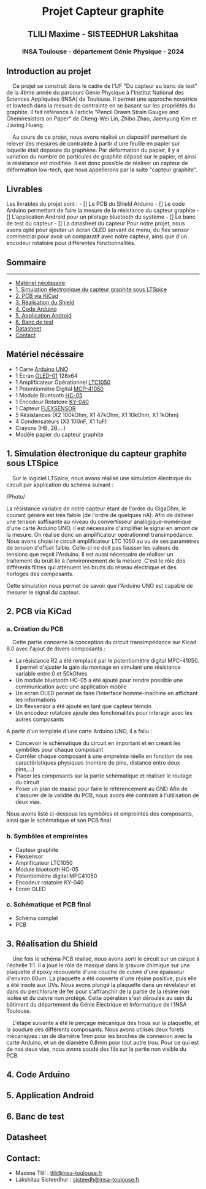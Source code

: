
<h1 align="center"> Projet Capteur graphite </h1>
<h2 align="center"> TLILI Maxime - SISTEEDHUR Lakshitaa </h2>
<h3 align="center"> INSA Toulouse - département Génie Physique - 2024 </h3>


## Introduction au projet

&nbsp;&nbsp;&nbsp;&nbsp;Ce projet se construit dans le cadre de l'UF "Du capteur au banc de test" de la 4ème année du parcours Génie Physique à l'Institut National des Sciences Appliquées (INSA) de Toulouse. Il permet une approche novatrice et lowtech dans la mesure de contrainte en se basant sur les propriétés du graphite. Il fait référence à l'article "Pencil Drawn Strain Gauges and Chemiresistors on Paper" de Cheng-Wei Lin, Zhibo Zhao, Jaemyung Kim et Jiaxing Huang.

&nbsp;&nbsp;&nbsp;&nbsp;Au cours de ce projet, nous avons réalisé un dispositif permettant de relever des mesures de contrainte à partir d'une feuille en papier sur laquelle était déposée du graphène. Par déformation du papier, il y a variation du nombre de particules de graphite déposé sur le papier, et ainsi la résistance est modifiée. Il est donc possible de réaliser un capteur de déformation low-tech, que nous appellerons par la suite "capteur graphite".

## Livrables

Les livrables du projet sont :
    - [] Le PCB du Shield Arduino
    - [] Le code Arduino permettant de faire la mesure de la résistance du capteur graphite
    - [] L'application Android pour un pilotage bluetooth du système
    - [] Le banc de test du capteur
    - [] La datasheet du capteur
Pour notre projet, nous avons opté pour ajouter un écran OLED servant de menu, du flex sensor commercial pour avoir un comparatif avec notre capteur, ainsi que d'un encodeur rotatoire pour différentes fonctionnalités.

## Sommaire
***
- [Matériel nécéssaire](#matériel-nécéssaire)
- [1. Simulation électronique du capteur graphite sous LTSpice](#1-simulation-électronique-du-capteur-graphite-sous-ltspice)
- [2. PCB via KiCad](#2-pcb-via-kicad)
- [3. Réalisation du Shield](#3-réalisation-du-shield)
- [4. Code Arduino](#4-code-arduino)
- [5. Application Android](#5-application-android)
- [6. Banc de test](#6-banc-de-test)
- [Datasheet](#datasheet)
- [Contact](#contact)


## Matériel nécéssaire

 - 1 Carte [Arduino UNO](https://store.arduino.cc/products/arduino-uno-rev3)
 - 1 Ecran [OLED-01](https://www.gotronic.fr/art-afficheur-oled-0-96-i2c-oled01-31506.htm)  128x64
 - 1 Amplificateur Opérationnel [LTC1050](https://www.analog.com/en/products/ltc1050.html)
 - 1 Potentiomètre Digital [MCP-41050](https://www.microchip.com/en-us/product/mcp41050)
 - 1 Module Bluetooth [HC-05](https://www.gotronic.fr/art-module-bluetooth-hc05-26097.htm)
 - 1 Encodeur Rotatoire [KY-040](https://www.az-delivery.de/fr/products/drehimpulsgeber-modul)
 - 1 Capteur [FLEXSENSOR](https://store.spectrasymbol.com/products/flex-sensor)
 - 5 Résistances (X2 100kOhm, X1 47kOhm, X1 10kOhm, X1 1kOhm)
 - 4 Condensateurs (X3 100nF, X1 1uF)
 - Crayons (HB, 2B,...)
 - Modèle papier du capteur graphite

## 1. Simulation électronique du capteur graphite sous LTSpice

&nbsp;&nbsp;&nbsp;&nbsp;Sur le logiciel LTSpice, nous avons réalisé une simulation électrique du circuit par application du schéma suivant :

 /Photo/

La résistance variable de notre capteur étant de l'ordre du GigaOhm, le courant généré est très faible (de l'ordre de quelques nA). Afin de délivrer une tension suffisante au niveau du convertisseur analogique-numérique d'une carte Arduino UNO, il est nécessaire d'amplifier le signal en amont de la mesure. On réalise donc un amplificateur opérationnel transimpédance. Nous avons choisi le circuit amplificateur LTC 1050 au vu de ses paramètres de tension d'offset faible. Celle-ci ne doit pas fausser les valeurs de tensions que reçoit l'Arduino. Il est aussi nécessaire de réaliser un traitement du bruit lié à l'environnement de la mesure. C'est le rôle des différents filtres qui atténuent les bruits du réseau électrique et des horloges des composants.

Cette simulation nous permet de savoir que l'Arduino UNO est capable de mesurer le signal du capteur.

## 2. PCB via KiCad

### a. Création du PCB
&nbsp;&nbsp;&nbsp;&nbsp;Cette partie concerne la conception du circuit transimpédance sur Kicad 8.0 avec l'ajout de divers composants : 
- La résistance R2 a été remplacé par le potentiomètre digital MPC-41050. Il permet d'ajuster le gain du montage en simulant une résistance variable entre 0 et 50kOhms 
- Un module bluetooth HC-05 a été ajouté pour rendre possible une communication avec une application mobile
- Un écran OLED permet de faire l'interface homme-machine en affichant les informations
- Un flexsensor a été ajouté en tant que capteur témoin
- Un encodeur rotatoire ajoute des fonctionalités pour interagir avec les autres composants

A partir d'un template d'une carte Arduino UNO, il a fallu :
- Concevoir le schématique du circuit en important et en créant les symbôles pour chaque composant
- Corréler chaque composant à une empreinte réelle en fonction de ses caractéristiques physiques (nombre de pins, distance entre deux pins,...)
- Placer les composants sur la partie schématique et réaliser le routage du circuit
- Poser un plan de masse pour faire le référencement au GND
Afin de s'assurer de la validité du PCB, nous avons été contraint à l'utilisation de deux vias.

Nous avons listé ci-dessous les symbôles et empreintes des composants, ainsi que le schématique et son PCB final

### b. Symbôles et empreintes
- Capteur graphite 
- Flexsensor
- Amplificateur LTC1050
- Module bluetooth HC-05
- Potentiomètre digital MPC41050
- Encodeur rotatoire KY-040
- Ecran OLED

### c. Schématique et PCB final
- Schéma complet
- PCB

## 3. Réalisation du Shield

&nbsp;&nbsp;&nbsp;&nbsp;Une fois le schéma PCB réalisé, nous avons sorti le circuit sur un calque à l'échelle 1:1. Il a joué le rôle de masque dans la gravure chimique sur une plaquette d'époxy recouverte d'une couche de cuivre d'une épaisseur d'environ 60um. La plaquette a été couverte d'une résine positive, puis elle a été insolé aux UVs. Nous avons plongé la plaquette dans un révélateur et dans du perchlorure de fer pour s'affranchir de la partie de la résine non isolée et du cuivre non protégé. Cette opération s'est déroulée au sein du bâtiment du département du Génie Electrique et Informatique de l'INSA Toulouse.

&nbsp;&nbsp;&nbsp;&nbsp;L'étape suivante a été le perçage mécanique des trous sur la plaquette, et la soudure des différents composants. Nous avons utilisés deux forets mécaniques : un de diamètre 1mm pour les broches de connexion avec la carte Arduino, et un de diamètre 0.8mm pour tout autre trou. Pour ce qui est de nos deux vias, nous avons soudé des fils sur la partie non visible du PCB.

## 4. Code Arduino

## 5. Application Android

## 6. Banc de test

## Datasheet

## **Contact:**
- Maxime Tlili : tlili@insa-toulouse.fr
- Lakshitaa Sisteedhur : sisteedh@insa-toulouse.fr
